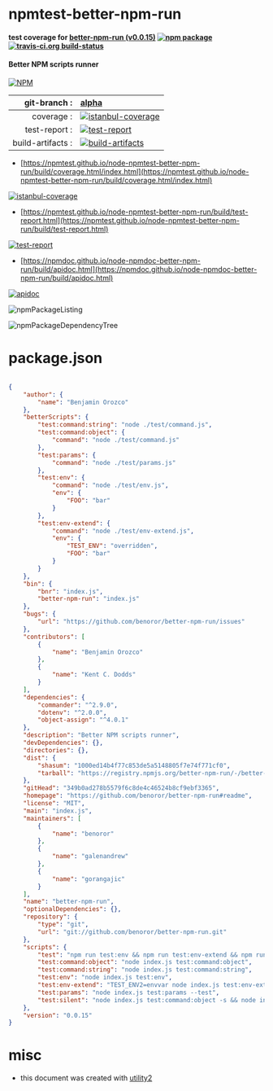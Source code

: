 # npmtest-better-npm-run

#### test coverage for  [better-npm-run (v0.0.15)](https://github.com/benoror/better-npm-run#readme)  [![npm package](https://img.shields.io/npm/v/npmtest-better-npm-run.svg?style=flat-square)](https://www.npmjs.org/package/npmtest-better-npm-run) [![travis-ci.org build-status](https://api.travis-ci.org/npmtest/node-npmtest-better-npm-run.svg)](https://travis-ci.org/npmtest/node-npmtest-better-npm-run)

#### Better NPM scripts runner

[![NPM](https://nodei.co/npm/better-npm-run.png?downloads=true&downloadRank=true&stars=true)](https://www.npmjs.com/package/better-npm-run)

| git-branch : | [alpha](https://github.com/npmtest/node-npmtest-better-npm-run/tree/alpha)|
|--:|:--|
| coverage : | [![istanbul-coverage](https://npmtest.github.io/node-npmtest-better-npm-run/build/coverage.badge.svg)](https://npmtest.github.io/node-npmtest-better-npm-run/build/coverage.html/index.html)|
| test-report : | [![test-report](https://npmtest.github.io/node-npmtest-better-npm-run/build/test-report.badge.svg)](https://npmtest.github.io/node-npmtest-better-npm-run/build/test-report.html)|
| build-artifacts : | [![build-artifacts](https://npmtest.github.io/node-npmtest-better-npm-run/glyphicons_144_folder_open.png)](https://github.com/npmtest/node-npmtest-better-npm-run/tree/gh-pages/build)|

- [https://npmtest.github.io/node-npmtest-better-npm-run/build/coverage.html/index.html](https://npmtest.github.io/node-npmtest-better-npm-run/build/coverage.html/index.html)

[![istanbul-coverage](https://npmtest.github.io/node-npmtest-better-npm-run/build/screenCapture.buildCi.browser.%252Ftmp%252Fbuild%252Fcoverage.lib.html.png)](https://npmtest.github.io/node-npmtest-better-npm-run/build/coverage.html/index.html)

- [https://npmtest.github.io/node-npmtest-better-npm-run/build/test-report.html](https://npmtest.github.io/node-npmtest-better-npm-run/build/test-report.html)

[![test-report](https://npmtest.github.io/node-npmtest-better-npm-run/build/screenCapture.buildCi.browser.%252Ftmp%252Fbuild%252Ftest-report.html.png)](https://npmtest.github.io/node-npmtest-better-npm-run/build/test-report.html)

- [https://npmdoc.github.io/node-npmdoc-better-npm-run/build/apidoc.html](https://npmdoc.github.io/node-npmdoc-better-npm-run/build/apidoc.html)

[![apidoc](https://npmdoc.github.io/node-npmdoc-better-npm-run/build/screenCapture.buildCi.browser.%252Ftmp%252Fbuild%252Fapidoc.html.png)](https://npmdoc.github.io/node-npmdoc-better-npm-run/build/apidoc.html)

![npmPackageListing](https://npmtest.github.io/node-npmtest-better-npm-run/build/screenCapture.npmPackageListing.svg)

![npmPackageDependencyTree](https://npmtest.github.io/node-npmtest-better-npm-run/build/screenCapture.npmPackageDependencyTree.svg)



# package.json

```json

{
    "author": {
        "name": "Benjamin Orozco"
    },
    "betterScripts": {
        "test:command:string": "node ./test/command.js",
        "test:command:object": {
            "command": "node ./test/command.js"
        },
        "test:params": {
            "command": "node ./test/params.js"
        },
        "test:env": {
            "command": "node ./test/env.js",
            "env": {
                "FOO": "bar"
            }
        },
        "test:env-extend": {
            "command": "node ./test/env-extend.js",
            "env": {
                "TEST_ENV": "overridden",
                "FOO": "bar"
            }
        }
    },
    "bin": {
        "bnr": "index.js",
        "better-npm-run": "index.js"
    },
    "bugs": {
        "url": "https://github.com/benoror/better-npm-run/issues"
    },
    "contributors": [
        {
            "name": "Benjamin Orozco"
        },
        {
            "name": "Kent C. Dodds"
        }
    ],
    "dependencies": {
        "commander": "^2.9.0",
        "dotenv": "^2.0.0",
        "object-assign": "^4.0.1"
    },
    "description": "Better NPM scripts runner",
    "devDependencies": {},
    "directories": {},
    "dist": {
        "shasum": "1000ed14b4f77c853de5a5148805f7e74f771cf0",
        "tarball": "https://registry.npmjs.org/better-npm-run/-/better-npm-run-0.0.15.tgz"
    },
    "gitHead": "349b0ad278b5579f6c8de4c46524b8cf9ebf3365",
    "homepage": "https://github.com/benoror/better-npm-run#readme",
    "license": "MIT",
    "main": "index.js",
    "maintainers": [
        {
            "name": "benoror"
        },
        {
            "name": "galenandrew"
        },
        {
            "name": "gorangajic"
        }
    ],
    "name": "better-npm-run",
    "optionalDependencies": {},
    "repository": {
        "type": "git",
        "url": "git://github.com/benoror/better-npm-run.git"
    },
    "scripts": {
        "test": "npm run test:env && npm run test:env-extend && npm run test:params && npm run test:command:object && npm run test:command:string && npm run test:silent",
        "test:command:object": "node index.js test:command:object",
        "test:command:string": "node index.js test:command:string",
        "test:env": "node index.js test:env",
        "test:env-extend": "TEST_ENV2=envvar node index.js test:env-extend",
        "test:params": "node index.js test:params --test",
        "test:silent": "node index.js test:command:object -s && node index.js test:command:object --silent"
    },
    "version": "0.0.15"
}
```



# misc
- this document was created with [utility2](https://github.com/kaizhu256/node-utility2)
